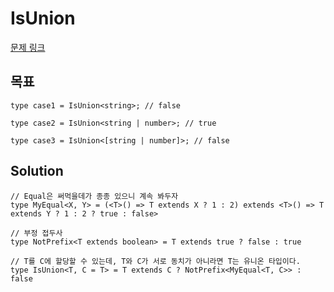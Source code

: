 # IsUnion

[문제 링크](https://github.com/type-challenges/type-challenges/blob/main/questions/01097-medium-isunion/README.md)

## 목표

```tsx
type case1 = IsUnion<string>; // false

type case2 = IsUnion<string | number>; // true

type case3 = IsUnion<[string | number]>; // false
```

## Solution

```tsx
// Equal은 써먹을데가 종종 있으니 계속 봐두자
type MyEqual<X, Y> = (<T>() => T extends X ? 1 : 2) extends <T>() => T extends Y ? 1 : 2 ? true : false>

// 부정 접두사
type NotPrefix<T extends boolean> = T extends true ? false : true

// T를 C에 할당할 수 있는데, T와 C가 서로 동치가 아니라면 T는 유니온 타입이다.
type IsUnion<T, C = T> = T extends C ? NotPrefix<MyEqual<T, C>> : false
```
